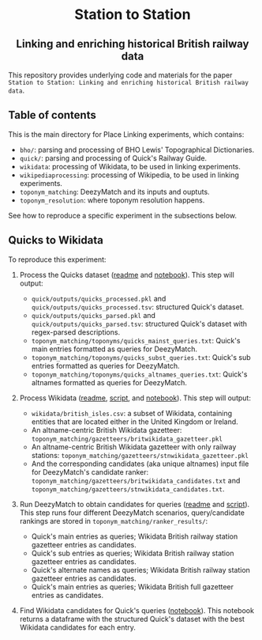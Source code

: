 <div align="center">
    <h1>Station to Station</h1>
    <h2>Linking and enriching historical British railway data</h2>
</div>

This repository provides underlying code and materials for the paper `Station to Station: Linking and enriching historical British railway data`.

## Table of contents

This is the main directory for Place Linking experiments, which contains:
* `bho/`: parsing and processing of BHO Lewis' Topographical Dictionaries.
* `quick/`: parsing and processing of Quick's Railway Guide.
* `wikidata`: processing of Wikidata, to be used in linking experiments.
* `wikipediaprocessing`: processing of Wikipedia, to be used in linking experiments.
* `toponym_matching`: DeezyMatch and its inputs and ouptuts.
* `toponym_resolution`: where toponym resolution happens.

See how to reproduce a specific experiment in the subsections below.

## Quicks to Wikidata

To reproduce this experiment:

1. Process the Quicks dataset ([readme](https://github.com/Living-with-machines/PlaceLinking/blob/quicks_wiki_alignment/quick/README.md) and [notebook](https://github.com/Living-with-machines/PlaceLinking/blob/quicks_wiki_alignment/quick/process_railway_stations.ipynb)). This step will output:
    * `quick/outputs/quicks_processed.pkl` and `quick/outputs/quicks_processed.tsv`: structured Quick's dataset.
    * `quick/outputs/quicks_parsed.pkl` and `quick/outputs/quicks_parsed.tsv`: structured Quick's dataset with regex-parsed descriptions.
    * `toponym_matching/toponyms/quicks_mainst_queries.txt`: Quick's main entries formatted as queries for DeezyMatch.
    * `toponym_matching/toponyms/quicks_subst_queries.txt`: Quick's sub entries formatted as queries for DeezyMatch.
    * `toponym_matching/toponyms/quicks_altnames_queries.txt`: Quick's altnames formatted as queries for DeezyMatch.
    
2. Process Wikidata ([readme](https://github.com/Living-with-machines/PlaceLinking/blob/quicks_wiki_alignment/wikidata/README.md), [script](https://github.com/Living-with-machines/PlaceLinking/blob/quicks_wiki_alignment/wikidata/entity_extraction.py), and [notebook](https://github.com/Living-with-machines/PlaceLinking/blob/quicks_wiki_alignment/wikidata/wikidata_candidate_processing.ipynb)). This step will output:
    * `wikidata/british_isles.csv`: a subset of Wikidata, containing entities that are located either in the United Kingdom or Ireland.
    * An altname-centric British Wikidata gazetteer: `toponym_matching/gazetteers/britwikidata_gazetteer.pkl`
    * An altname-centric British Wikidata gazetteer with only railway stations: `toponym_matching/gazetteers/stnwikidata_gazetteer.pkl`
    * And the corresponding candidates (aka unique altnames) input file for DeezyMatch's candidate ranker: `toponym_matching/gazetteers/britwikidata_candidates.txt` and `toponym_matching/gazetteers/stnwikidata_candidates.txt`.
    
3. Run DeezyMatch to obtain candidates for queries ([readme](https://github.com/Living-with-machines/PlaceLinking/blob/quicks_wiki_alignment/toponym_matching/README.md) and [script](https://github.com/Living-with-machines/PlaceLinking/blob/quicks_wiki_alignment/toponym_matching/candidate_selection_quicks_wikidata.py)). This step runs four different DeezyMatch scenarios, query/candidate rankings are stored in `toponym_matching/ranker_results/`:
    * Quick's main entries as queries; Wikidata British railway station gazetteer entries as candidates.
    * Quick's sub entries as queries; Wikidata British railway station gazetteer entries as candidates.
    * Quick's alternate names as queries; Wikidata British railway station gazetteer entries as candidates.
    * Quick's main entries as queries; Wikidata British full gazetteer entries as candidates.
    
4. Find Wikidata candidates for Quick's queries ([notebook](https://github.com/Living-with-machines/PlaceLinking/blob/quicks_wiki_alignment/toponym_resolution/quicks_wikidata/quicks_to_wikidata_candrank.ipynb)). This notebook returns a dataframe with the structured Quick's dataset with the best Wikidata candidates for each entry.
